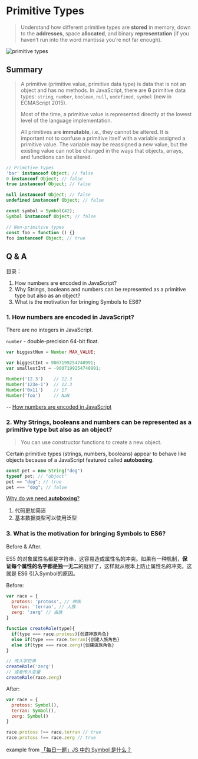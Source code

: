 # Primitive Types 

> Understand how different primitive types are **stored** in memory, down to the **addresses**, space **allocated**, and binary **representation** (if you haven’t run into the word mantissa you’re not far enough).

![primitive types](https://i.imgur.com/VP7HrmP.png)

## Summary 
> A primitive (primitive value, primitive data type) is data that is not an object and has no methods. In JavaScript, there are **6** primitive data types: `string`, `number`, `boolean`, `null`, `undefined`, `symbol` (new in ECMAScript 2015).
>
> Most of the time, a primitive value is represented directly at the lowest level of the language implementation.
>
> All primitives are **immutable**, i.e., they cannot be altered. It is important not to confuse a primitive itself with a variable assigned a primitive value. The variable may be reassigned a new value, but the existing value can not be changed in the ways that objects, arrays, and functions can be altered.


``` javascript 
// Primitive types
'bar' instanceof Object; // false
0 instanceof Object; // false
true instanceof Object; // false

null instanceof Object; // false
undefined instanceof Object; // false

const symbol = Symbol(42);
Symbol instanceof Object; // false

// Non-primitive types
const foo = function () {}
foo instanceof Object; // true
```

## Q & A 

目录：

1. How numbers are encoded in JavaScript? 
2. Why Strings, booleans and numbers can be represented as a primitive type but also as an object?
3. What is the motivation for bringing Symbols to ES6?



### 1. How numbers are encoded in JavaScript? 

There are no integers in JavaScript.

`number` - double-precision 64-bit float.

``` javascript 
var biggestNum = Number.MAX_VALUE;

var biggestInt = 9007199254740991;
var smallestInt = -9007199254740991;

Number('12.3')    // 12.3
Number('123e-1')  // 12.3
Number('0x11')    // 17
Number('foo')     // NaN

```
-- [How numbers are encoded in JavaScript](http://2ality.com/2012/04/number-encoding.html)


### 2. Why Strings, booleans and numbers can be represented as a primitive type but also as an object?

> You can use constructor functions to create a new object.

Certain primitive types (strings, numbers, booleans) appear to behave like objects because of a JavaScript featured called **autoboxing**.

```  javascript 
const pet = new String("dog")
typeof pet; // "object"
pet == "dog"; // true 
pet === "dog"; // false
```

[Why do we need **autoboxing**?](https://stackoverflow.com/questions/27647407/why-do-we-use-autoboxing-and-unboxing-in-java)

1. 代码更加简洁
1. 基本数据类型可以使用泛型



### 3. What is the motivation for bringing Symbols to ES6?

Before & After. 

ES5 的对象属性名都是字符串，这容易造成属性名的冲突。如果有一种机制，**保证每个属性的名字都是独一无二**的就好了，这样就从根本上防止属性名的冲突。这就是 ES6 引入Symbol的原因。

Before: 

```javascript 
var race = {
  protoss: 'protoss', // 神族
  terran: 'terran', // 人族
  zerg: 'zerg' // 虫族
}

function createRole(type){
  if(type === race.protoss){创建神族角色}
  else if(type === race.terran){创建人族角色}
  else if(type === race.zerg){创建虫族角色}
}
```
 
``` javascript 
// 传入字符串
createRole('zerg') 
// 或者传入变量
createRole(race.zerg)
```

After:

``` javascript 
var race = {
  protoss: Symbol(),
  terran: Symbol(),
  zerg: Symbol()
}

race.protoss !== race.terran // true
race.protoss !== race.zerg // true
```

example from [「每日一题」JS 中的 Symbol 是什么？](https://zhuanlan.zhihu.com/p/22652486)
